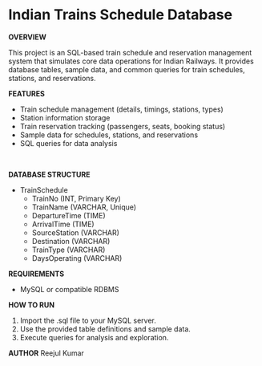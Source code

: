 # Indian Trains Schedule Database
**OVERVIEW** <br>
<p>This project is an SQL-based train schedule and reservation management system that simulates
core data operations for Indian Railways. It provides database tables, sample data, and common
queries for train schedules, stations, and reservations.</p>

**FEATURES**
<ul>
<li>Train schedule management (details, timings, stations, types) </li>
<li>Station information storage </li>
<li>Train reservation tracking (passengers, seats, booking status) </li>
<li>Sample data for schedules, stations, and reservations </li>
<li>SQL queries for data analysis </li>
</ul>
<br>

**DATABASE STRUCTURE**
<ul><li>TrainSchedule
<ul>
<li>TrainNo (INT, Primary Key)</li>
<li>TrainName (VARCHAR, Unique)</li>
<li>DepartureTime (TIME)</li>
<li>ArrivalTime (TIME)</li>
<li>SourceStation (VARCHAR)</li>
<li>Destination (VARCHAR)</li>
<li>TrainType (VARCHAR)</li>
<li>DaysOperating (VARCHAR)</li>
</ul>
</ul>

**REQUIREMENTS**
<ul>
<li>MySQL or compatible RDBMS</li>
</ul>

**HOW TO RUN**
<ol>
<li>Import the .sql file to your MySQL server.</li>
<li>Use the provided table definitions and sample data.</li>
<li>Execute queries for analysis and exploration.</li>
</ol>

**AUTHOR**
Reejul Kumar
